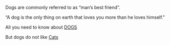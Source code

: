 Dogs are commonly referred to as “man’s best friend”.

“A dog is the only thing on earth that loves you more than he loves himself.”

All you need to know about [DOGS](http://dogs.petbreeds.com/)

But dogs do not like [Cats](../cats/cats.md)